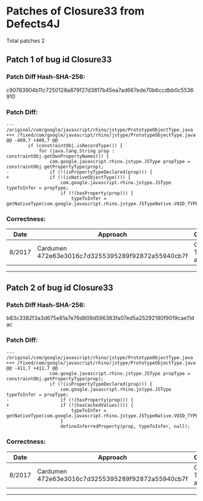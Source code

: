 
# Patches of Closure33 from Defects4J 
Total patches 2
## Patch 1 of bug id Closure33
### Patch Diff Hash-SHA-256:

c90783904b11c7250128a879f27d3817b45ea7ad667ede70b6ccdbb0c5536910

### Patch Diff:
```
--- /original/com/google/javascript/rhino/jstype/PrototypeObjectType.java	
+++ /fixed/com/google/javascript/rhino/jstype/PrototypeObjectType.java	
@@ -409,7 +409,7 @@
 		if (constraintObj.isRecordType()) {
 			for (java.lang.String prop : constraintObj.getOwnPropertyNames()) {
 				com.google.javascript.rhino.jstype.JSType propType = constraintObj.getPropertyType(prop);
-				if (!(isPropertyTypeDeclared(prop))) {
+				if (!(isNativeObjectType())) {
 					com.google.javascript.rhino.jstype.JSType typeToInfer = propType;
 					if (!(hasProperty(prop))) {
 						typeToInfer = getNativeType(com.google.javascript.rhino.jstype.JSTypeNative.VOID_TYPE).getLeastSupertype(propType);
```

### Correctness:
Date|Approach|Correctness
------------ | ------------ | -------------
 8/2017 | Cardumen 472e63e3016c7d3255395289f92872a55940cb7f | Original Test-suite adequate

---
## Patch 2 of bug id Closure33
### Patch Diff Hash-SHA-256:

b83c3382f3a3d675e81a7e76d809d596383fa07ed5a25292180f9019cae11dac

### Patch Diff:
```
--- /original/com/google/javascript/rhino/jstype/PrototypeObjectType.java	
+++ /fixed/com/google/javascript/rhino/jstype/PrototypeObjectType.java	
@@ -411,7 +411,7 @@
 				com.google.javascript.rhino.jstype.JSType propType = constraintObj.getPropertyType(prop);
 				if (!(isPropertyTypeDeclared(prop))) {
 					com.google.javascript.rhino.jstype.JSType typeToInfer = propType;
-					if (!(hasProperty(prop))) {
+					if (!(hasCachedValues())) {
 						typeToInfer = getNativeType(com.google.javascript.rhino.jstype.JSTypeNative.VOID_TYPE).getLeastSupertype(propType);
 					}
 					defineInferredProperty(prop, typeToInfer, null);
```

### Correctness:
Date|Approach|Correctness
------------ | ------------ | -------------
 8/2017 | Cardumen 472e63e3016c7d3255395289f92872a55940cb7f | Original Test-suite adequate

---